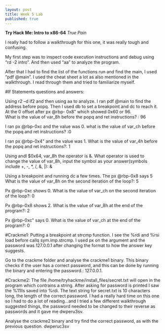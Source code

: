 ```yaml
---
layout: post
title: Week 5 Lab
published: true
---
```

**Try Hack Me: Intro to x86-64**
*True Pain*

I really had to follow a walkthrough for this one, it was really tough and confusing.  

My first step was to inspect code execution instructions and debug using “rd -2 intro”. And then used “aa” to analyze the program.  

After that I had to find the list of the functions run and find the main, I used “pdf @main”. I used the cheat sheet a lot as also mentioned in the walkthrough. I read through them and tried to familiarize myself. 

#If Statements questions and answers: 

Using r2 –d if2 and then using aa to analyze. I ran pdf @main to find the address before popq. Then I used db to set a breakpoint and dc to reach it. At the 0 offset after px @rbp- 0x8" which showed 0x60 or 96.  
What is the value of var_8h before the popq and ret instructions? : 96 

 

I ran px @rbp-0xc and the value was 0. 
what is the value of var_ch before the popq and ret instructions? :0 

 

I ran px @rbp-0x4" and the value was 1. 
What is the value of var_4h before the popq and ret instructions?: 1 

Using andl $0x64, var_8h the operator is &. 
What operator is used to change the value of var_8h, input the symbol as your answer(symbols include +, -, *, /, &, |): & 

 

Using a breakpoint and running dc a few times. The px @rbp-0x8 says 5 
What is the value of var_8h on the second iteration of the loop?: 5 

 
Px @rbp-0xc shows 0. 
What is the value of var_ch on the second iteration of the loop?: 0 

 
Px @rbp-0x8 shows 2. 
What is the value of var_8h at the end of the program?: 2 
 

Px @rbp-0xc" says 0. 
What is the value of var_ch at the end of the program?: 0 

 
 
#Crackme1: 
Putting a breakpoint at strcmp function. I see the %rdi and %rsi load before callq sym.imp.strcmp. I used px on the argument and the password was 127.0.0.1 after changing the format to how the answer key suggests. 
 
Go to the crackme folder and analyse the crackme1 binary. This binary checks if the user has a correct password, and this can be done by running the binary and entering the password.: 127.0.0.1. 

 

#Crackme2: 
The file /home/tryhackme/install_files/secret.txt will open in the program which contrains a string. After asking for password is printed I saw the %11lls saved into %rdi. The text string for secret.txt is 10 characters long, the length of the correct password. I had a really hard time on this one so I had to do a lot of reading...and I tried a few different walkthrough suggested things, the password needed to be changed to their reverse as passwords and it gave me dwperu3sv.  

 
Analyse the crackme2 binary and try find the correct password, as with the previous question. dwperuc3sv 
 

 

 
